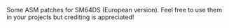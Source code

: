 Some ASM patches for SM64DS (European version). Feel free to use them in your projects but crediting is appreciated!